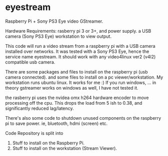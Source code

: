 # eyestream
Raspberry Pi + Sony PS3 Eye video GStreamer.

Hardware Requirements:
  rasberry pi 3 or 3+, and power supply.
  a USB camera (Sony PS3 Eye)
  workstation to view output.

This code will run a video stream from a raspberry pi with a USB camera installed over networks.
It was tested with a Sony PS3 Eye, hence the service name eyestream. It should work with any 
video4linux ver2 (v4l2) compatible usb camera.

There are some packages and files to install on the raspberry pi (usb camera connected).
and some files to install on a pc viewer/workstation.
My workstation runs ubuntu linux. It works for me :) 
If you run windows, ... in theory gstreamer works on windows as well, I have not tested it.

the rasberry pi uses the nvidea omx h264 hardware encoder to move processing off the cpu.
This drops the load from 5 ish to 0.38, and significantly reduced lag/latency.

There's also some code to shutdown unused components on the raspberry pi to save power.
ie, bluetooth, hdmi (screen) etc.

Code Repository is split into 
  1. Stuff to install on the Raspberry Pi.
  2. Stuff to install on the workstation (Stream Viewer).
  
